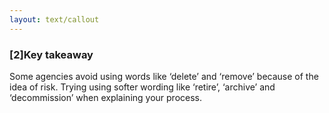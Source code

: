 ```yaml
---
layout: text/callout
---
```

### [2]Key takeaway
Some agencies avoid using words like ‘delete’ and ‘remove’ because of the idea of risk. Trying using softer wording like ‘retire’, ‘archive’ and ‘decommission’ when explaining your process.